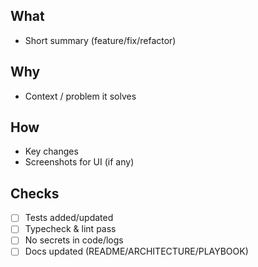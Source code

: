 ## What
- Short summary (feature/fix/refactor)

## Why
- Context / problem it solves

## How
- Key changes
- Screenshots for UI (if any)

## Checks
- [ ] Tests added/updated
- [ ] Typecheck & lint pass
- [ ] No secrets in code/logs
- [ ] Docs updated (README/ARCHITECTURE/PLAYBOOK)
